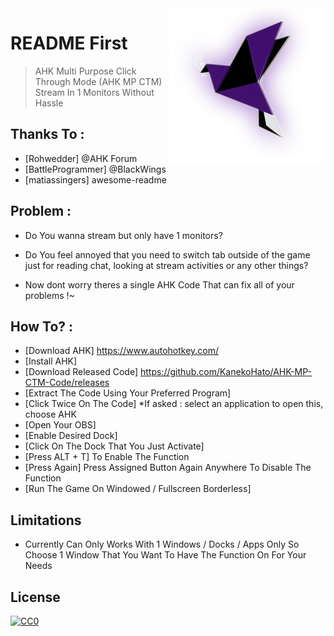 <img src="pigeonpurpleneon.png" align="right" />

# README First 
> AHK Multi Purpose Click Through Mode (AHK MP CTM)
> Stream In 1 Monitors Without Hassle

## Thanks To :
- [Rohwedder] @AHK Forum
- [BattleProgrammer] @BlackWings
- [matiassingers] awesome-readme

## Problem : 
- Do You wanna stream but only have 1 monitors?
- Do You feel annoyed that you need to switch tab outside of the game just for reading chat, looking at stream activities or any other things?

- Now dont worry theres a single AHK Code That can fix all of your problems !~

## How To? :
- [Download AHK] https://www.autohotkey.com/
- [Install AHK]
- [Download Released Code] https://github.com/KanekoHato/AHK-MP-CTM-Code/releases
- [Extract The Code Using Your Preferred Program]
- [Click Twice On The Code] *If asked : select an application to open this, choose AHK
- [Open Your OBS]
- [Enable Desired Dock]
- [Click On The Dock That You Just Activate]
- [Press ALT + T] To Enable The Function
- [Press Again] Press Assigned Button Again Anywhere To Disable The Function
- [Run The Game On Windowed / Fullscreen Borderless]


## Limitations
- Currently Can Only Works With 1 Windows / Docks / Apps Only So Choose 1 Window That You Want To Have The Function On For Your Needs


## License

[![CC0](https://licensebuttons.net/l/by-sa/3.0/88x31.png)](https://creativecommons.org/licenses/by-sa/4.0/)
